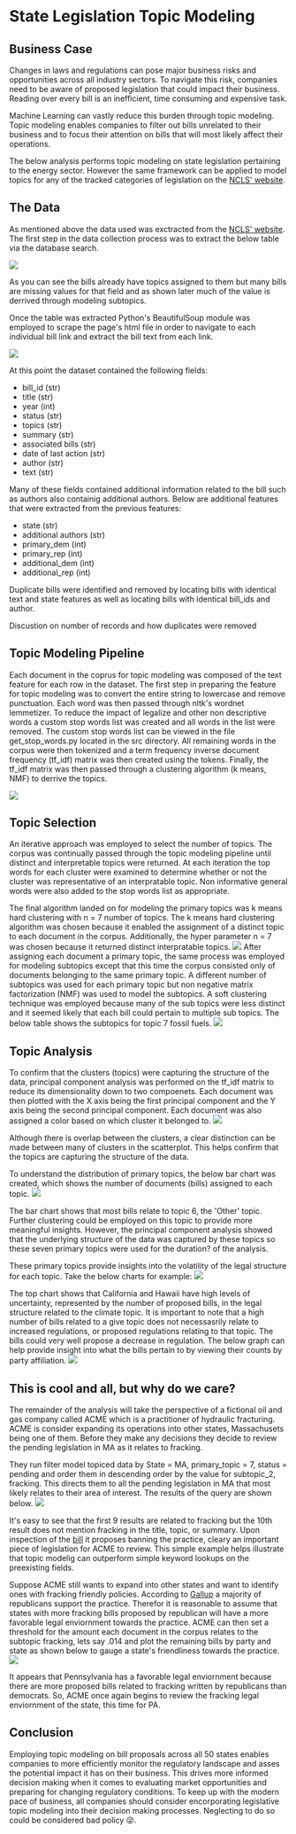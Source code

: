 # State Legislation Topic Modeling 


## Business Case 
Changes in laws and regulations can pose major business risks and opportunities across all industry sectors. To navigate this risk, companies need to be aware of proposed legislation that could impact their business. Reading over every bill is an inefficient, time consuming and expensive task. 

Machine Learning can vastly reduce this burden through topic modeling. Topic modeling enables companies to filter out bills unrelated to their business and to focus their attention on bills that will most likely affect their operations. 

The below analysis performs topic modeling on state legislation pertaining to the energy sector. However the same framework can be applied to model topics for any of the tracked categories of legislation on the [NCLS' website](https://www.ncsl.org/research/telecommunications-and-information-technology/ncsl-50-state-searchable-bill-tracking-databases.aspx). 

## The Data 

As mentioned above the data used was exctracted from the [NCLS' website](https://www.ncsl.org/research/telecommunications-and-information-technology/ncsl-50-state-searchable-bill-tracking-databases.aspx). The first step in the data collection process was to extract the below table via the database search. 

![](images/base_table.png)

As you can see the bills already have topics assigned to them but many bills are missing values for that field and as shown later much of the value is derrived through modeling subtopics. 

Once the table was extracted Python's BeautifulSoup module was employed to scrape the page's html file in order to navigate to each individual bill link and extract the bill text from each link. 

![](images/html_demo.png)

At this point the dataset contained the following fields: 
-   bill_id (str)
-   title   (str)
-   year    (int)
-   status  (str)
-   topics  (str)
-   summary (str)
-   associated bills (str)
-   date of last action (str)
-   author  (str)
-   text    (str)

Many of these fields contained additional information related to the bill such as authors also containig additional authors. Below are additional features that were extracted from the previous features:
-   state   (str)
-   additional authors (str)
-   primary_dem (int)
-   primary_rep (int)
-   additional_dem (int)
-   additional_rep  (int)

Duplicate bills were identified and removed by locating bills with identical text and state features as well as locating bills with identical bill_ids and author. 


Discustion on number of records and how duplicates were removed 

## Topic Modeling Pipeline 

Each document in the coprus for topic modeling was composed of the text feature for each row in the dataset. The first step in preparing the feature for topic modeling was to convert the entire string to lowercase and remove punctuation. Each word was then passed through nltk's wordnet lemmetizer. To reduce the impact of legalize and other non descriptive words a custom stop words list was created and all words in the list were removed. The custom stop words list can be viewed in the file get_stop_words.py located in the src directory. All remaining words in the corpus were then tokenized and a term frequency inverse document frequency (tf_idf) matrix was then created using the tokens. Finally, the tf_idf matrix was then passed through a clustering algorithm (k means, NMF) to derrive the topics. 

![](imageoftopicmodelingpipeline) 

## Topic Selection

An iterative approach was employed to select the number of topics. The corpus was continually passed through the topic modeling pipeline until distinct and interpretable topics were returned. At each iteration the top words for each cluster were examined to determine whether or not the cluster was representative of an interpratable topic. Non informative general words were also added to the stop words list as appropriate. 

The final algorithm landed on for modeling the primary topics was k means hard clustering with n = 7 number of topics. The k means hard clustering algorithm was chosen because it enabled the assignment of a distinct topic to each document in the corpus. Additionally, the hyper parameter n = 7 was chosen because it returned distinct interpratable topics. 
![](images/primary_topics.png)
After assigning each document a primary topic, the same process was employed for modeling subtopics except that this time the corpus consisted only of documents belonging to the same primary topic. A different number of subtopics was used for each primary topic but non negative matrix factorization (NMF) was used to model the subtopics. A soft clustering technique was employed because many of the sub topics were less distinct and it seemed likely that each bill could pertain to multiple sub topics. The below table shows the subtopics for topic 7 fossil fuels. 
![](images/fossil_fuels_subtopics.png)

## Topic Analysis 

To confirm that the clusters (topics) were capturing the structure of the data, principal component analysis was performed on the tf_idf matrix to reduce its dimensionality down to two compoenets. Each document was then plotted with the X axis being the first principal component and the Y axis being the second principal component. Each document was also assigned a color based on which cluster it belonged to. 
![](images/topic_clusters.png)

Although there is overlap between the clusters, a clear distinction can be made between many of clusters in the scatterplot. This helps confirm that the topics are capturing the structure of the data. 

To understand the distribution of primary topics, the below bar chart was created, which shows the number of documents (bills) assigned to each topic. 
![](images/bills_by_topic.png)

The bar chart shows that most bills relate to topic 6, the 'Other' topic. Further clustering could be employed on this topic to provide more meaningful insights. However, the principal component analysis showed that the underlying structure of the data was captured by these topics so these seven primary topics were used for the duration? of the analysis. 

These primary topics provide insights into the volatility of the legal structure for each topic. Take the below charts for example:
![](images/topics_by_state.png)

The top chart shows that California and Hawaii have high levels of uncertainty, represented by the number of proposed bills, in the legal structure related to the climate topic. It is important to note that a high number of bills related to a give topic does not necessasrily relate to increased regulations, or proposed regulations relating to that topic. The bills could very well propose a decrease in regulation. The below graph can help provide insight into what the bills pertain to by viewing their counts by party affiliation. 
![](images/bills_by_party.png)


## This is cool and all, but why do we care? 

The remainder of the analysis will take the perspective of a fictional oil and gas company called ACME which is a practitioner of hydraulic fracturing. ACME is consider expanding its operations into other states, Massachusets being one of them. Before they make any decisions they decide to review the pending legislation in MA as it relates to fracking. 

They run filter model topiced data by State = MA, primary_topic = 7, status = pending and order them in descending order by the value for subtopic_2, fracking. This directs them to all the pending legislation in MA that most likely relates to their area of interest. The results of the query are shown below. 
![](images/query.png)

It's easy to see that the first 9 results are related to fracking but the 10th result does not mention fracking in the title, topic, or summary. Upon inspection of the [bill](http://custom.statenet.com/public/resources.cgi?id=ID:bill:MA2017000S1870&ciq=ncsl29e&client_md=42dacbaeafb0a47c5f8656f9eb72ff46&mode=current_text) it proposes banning the practice, cleary an important piece of legislation for ACME to review. This simple example helps illustrate that topic modelig can outperform simple keyword lookups on the preexisting fields. 

Suppose ACME still wants to expand into other states and want to identify ones with fracking friendly policies. According to [Gallup](https://news.gallup.com/poll/182075/americans-split-support-fracking-oil-natural-gas.aspx) a majority of republicans support the practice. Therefor it is reasonable to assume that states with more fracking bills proposed by republican will have a more favorable legal enviornment towards the practice. ACME can then set a threshold for the amount each document in the corpus relates to the subtopic fracking, lets say .014 and plot the remaining bills by party and state as shown below to gauge a state's friendliness towards the practice. 
![](images/bills_by_party_and_state.png)

It appears that Pennsylvania has a favorable legal enviornment because there are more proposed bills related to fracking written by republicans than democrats. So, ACME once again begins to review the fracking legal enviornment of the state, this time for PA. 

## Conclusion 


Employing topic modeling on bill proposals across all 50 states enables companies to more efficiently monitor the regulatory landscape and asses the potential impact it has on their business. This drives more informed decision making when it comes to evaluating market opportunities and preparing for changing regulatory conditions. To keep up with the modern pace of business, all companies should consider encorporating legislative topic modeling into their decision making processes. Neglecting to do so could be considered bad policy :stuck_out_tongue_winking_eye:.